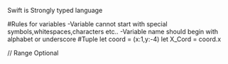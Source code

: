 Swift is Strongly typed language

#Rules for variables
 -Variable cannot start with special symbols,whitespaces,characters etc..
 -Variable name should begin with alphabet or underscore
 #Tuple
let coord  = (x:1,y:-4)
let X_Cord = coord.x

// Range
Optional

